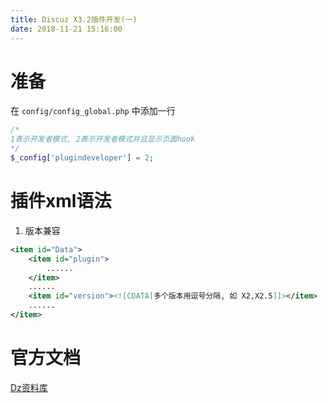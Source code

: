 ```yaml
---
title: Discuz X3.2插件开发(一)
date: 2018-11-21 15:16:00
---
```

# 准备 #

在 `config/config_global.php` 中添加一行
``` php
/*
1表示开发者模式, 2表示开发者模式并且显示页面hook
*/
$_config['plugindeveloper'] = 2;
```

# 插件xml语法 #

 1. 版本兼容

``` xml
<item id="Data">
	<item id="plugin">
		......
	</item>
	......
	<item id="version"><![CDATA[多个版本用逗号分隔, 如 X2,X2.5]]></item>
	......
</item>
```

# 官方文档 #

[Dz资料库](http://faq.comsenz.com/library/)


